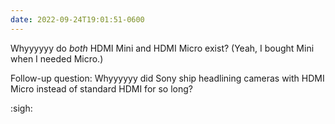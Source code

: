 ```yaml
---
date: 2022-09-24T19:01:51-0600
---
```


Whyyyyyy do *both* <abbr>HDMI</abbr> Mini and <abbr>HDMI</abbr> Micro exist? (Yeah, I bought Mini when I needed Micro.)

Follow-up question: Whyyyyyy did Sony ship headlining cameras with <abbr>HDMI</abbr> Micro instead of standard <abbr>HDMI</abbr> for so long?

:sigh: